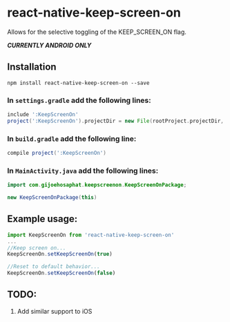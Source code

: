 # react-native-keep-screen-on
Allows for the selective toggling of the KEEP_SCREEN_ON flag.

***CURRENTLY ANDROID ONLY***

## Installation ##

`npm install react-native-keep-screen-on --save`

### In `settings.gradle` add the following lines:

```groovy
include ':KeepScreenOn'
project(':KeepScreenOn').projectDir = new File(rootProject.projectDir, '../node_modules/react-native-keep-screen-on/android')
```

### In `build.gradle` add the following line:

```groovy
compile project(':KeepScreenOn')
```

### In `MainActivity.java` add the following lines:

```java
import com.gijoehosaphat.keepscreenon.KeepScreenOnPackage;
```

```java
new KeepScreenOnPackage(this)
```

## Example usage:

```javascript
import KeepScreenOn from 'react-native-keep-screen-on'
...
//Keep screen on...
KeepScreenOn.setKeepScreenOn(true)

//Reset to default behavior...
KeepScreenOn.setKeepScreenOn(false)
```

## TODO:
1. Add similar support to iOS
